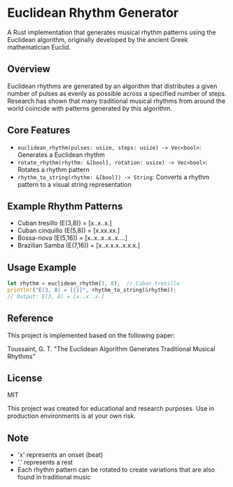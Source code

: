 # Euclidean Rhythm Generator

A Rust implementation that generates musical rhythm patterns using the Euclidean algorithm, originally developed by the ancient Greek mathematician Euclid.

## Overview

Euclidean rhythms are generated by an algorithm that distributes a given number of pulses as evenly as possible across a specified number of steps. Research has shown that many traditional musical rhythms from around the world coincide with patterns generated by this algorithm.

## Core Features

- `euclidean_rhythm(pulses: usize, steps: usize) -> Vec<bool>`: Generates a Euclidean rhythm
- `rotate_rhythm(rhythm: &[bool], rotation: usize) -> Vec<bool>`: Rotates a rhythm pattern
- `rhythm_to_string(rhythm: &[bool]) -> String`: Converts a rhythm pattern to a visual string representation

## Example Rhythm Patterns

- Cuban tresillo (E(3,8)) = [x..x..x.]
- Cuban cinquillo (E(5,8)) = [x.xx.xx.]
- Bossa-nova (E(5,16)) = [x..x..x..x..x....]
- Brazilian Samba (E(7,16)) = [x..x.x.x..x.x.x.]

## Usage Example

```rust
let rhythm = euclidean_rhythm(3, 8);  // Cuban tresillo
println!("E(3, 8) = [{}]", rhythm_to_string(&rhythm));
// Output: E(3, 8) = [x..x..x.]
```

## Reference

This project is implemented based on the following paper:

Toussaint, G. T. "The Euclidean Algorithm Generates Traditional Musical Rhythms"

## License

MIT

This project was created for educational and research purposes. Use in production environments is at your own risk.

## Note
- 'x' represents an onset (beat)
- '.' represents a rest
- Each rhythm pattern can be rotated to create variations that are also found in traditional music
